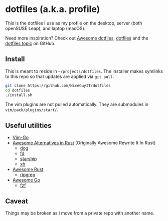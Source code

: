 # dotfiles (a.k.a. profile)

This is the dotfiles I use as my profile on the desktop, server (both openSUSE Leap), and laptop (macOS).

Need more inspiration? Check out [Awesome dotfiles](), [dotfiles]() and the [dotfiles topic]() on GitHub.

[Awesome dotfiles]: https://github.com/webpro/awesome-dotfiles

[dotfiles]: https://dotfiles.github.io/

[dotfiles topic]: https://github.com/topics/dotfiles

## Install

This is meant to reside in `~/projects/dotfiles`. The installer makes symlinks to this repo so that updates are applied
via `git pull`.

```bash
git clone https://github.com/NiceGuyIT/dotfiles
cd dotfiles
./install.sh
```

The vim plugins are not pulled automatically. They are submodules in `vim/pack/plugins/start/`.

## Useful utilities

- [Vim-Go](https://github.com/fatih/vim-go.git)
- [Awesome Alternatives in Rust](https://github.com/TaKO8Ki/awesome-alternatives-in-rust) (Originally Awesome Rewrite It
  In Rust)
    - [dog](https://github.com/ogham/dog)
    - [fd](https://github.com/sharkdp/fd)
    - [starship](https://github.com/starship/starship)
    - [xh](https://github.com/ducaale/xh)
- [Awesome Rust](https://github.com/awesome-rust-com/awesome-rust)
    - [ripgrep](https://github.com/BurntSushi/ripgrep)
- [Awesome Go](https://github.com/avelino/awesome-go)
    - [fzf](https://github.com/junegunn/fzf)

## Caveat

Things may be broken as I move from a private repo with another name.
